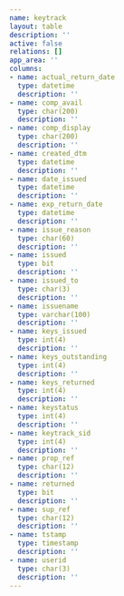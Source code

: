 ```yaml
---
name: keytrack
layout: table
description: ''
active: false
relations: []
app_area: ''
columns:
- name: actual_return_date
  type: datetime
  description: ''
- name: comp_avail
  type: char(200)
  description: ''
- name: comp_display
  type: char(200)
  description: ''
- name: created_dtm
  type: datetime
  description: ''
- name: date_issued
  type: datetime
  description: ''
- name: exp_return_date
  type: datetime
  description: ''
- name: issue_reason
  type: char(60)
  description: ''
- name: issued
  type: bit
  description: ''
- name: issued_to
  type: char(3)
  description: ''
- name: issuename
  type: varchar(100)
  description: ''
- name: keys_issued
  type: int(4)
  description: ''
- name: keys_outstanding
  type: int(4)
  description: ''
- name: keys_returned
  type: int(4)
  description: ''
- name: keystatus
  type: int(4)
  description: ''
- name: keytrack_sid
  type: int(4)
  description: ''
- name: prop_ref
  type: char(12)
  description: ''
- name: returned
  type: bit
  description: ''
- name: sup_ref
  type: char(12)
  description: ''
- name: tstamp
  type: timestamp
  description: ''
- name: userid
  type: char(3)
  description: ''
---
```


